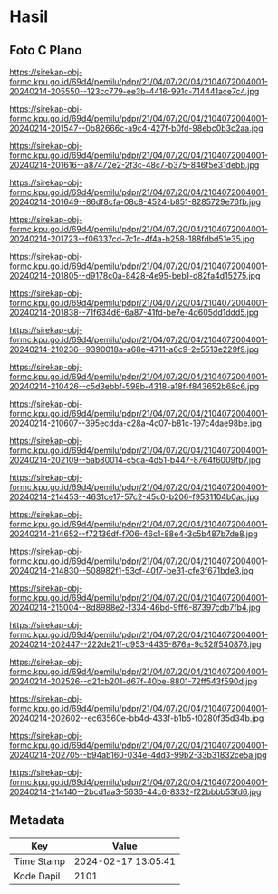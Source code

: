 # Hasil

## Foto C Plano

https://sirekap-obj-formc.kpu.go.id/69d4/pemilu/pdpr/21/04/07/20/04/2104072004001-20240214-205550--123cc779-ee3b-4416-991c-714441ace7c4.jpg

https://sirekap-obj-formc.kpu.go.id/69d4/pemilu/pdpr/21/04/07/20/04/2104072004001-20240214-201547--0b82666c-a9c4-427f-b0fd-98ebc0b3c2aa.jpg

https://sirekap-obj-formc.kpu.go.id/69d4/pemilu/pdpr/21/04/07/20/04/2104072004001-20240214-201616--a87472e2-2f3c-48c7-b375-846f5e31debb.jpg

https://sirekap-obj-formc.kpu.go.id/69d4/pemilu/pdpr/21/04/07/20/04/2104072004001-20240214-201649--86df8cfa-08c8-4524-b851-8285729e76fb.jpg

https://sirekap-obj-formc.kpu.go.id/69d4/pemilu/pdpr/21/04/07/20/04/2104072004001-20240214-201723--f06337cd-7c1c-4f4a-b258-188fdbd51e35.jpg

https://sirekap-obj-formc.kpu.go.id/69d4/pemilu/pdpr/21/04/07/20/04/2104072004001-20240214-201805--d9178c0a-8428-4e95-beb1-d82fa4d15275.jpg

https://sirekap-obj-formc.kpu.go.id/69d4/pemilu/pdpr/21/04/07/20/04/2104072004001-20240214-201838--71f634d6-6a87-41fd-be7e-4d605dd1ddd5.jpg

https://sirekap-obj-formc.kpu.go.id/69d4/pemilu/pdpr/21/04/07/20/04/2104072004001-20240214-210236--9390018a-a68e-4711-a6c9-2e5513e229f9.jpg

https://sirekap-obj-formc.kpu.go.id/69d4/pemilu/pdpr/21/04/07/20/04/2104072004001-20240214-210426--c5d3ebbf-598b-4318-a18f-f843652b68c6.jpg

https://sirekap-obj-formc.kpu.go.id/69d4/pemilu/pdpr/21/04/07/20/04/2104072004001-20240214-210607--395ecdda-c28a-4c07-b81c-197c4dae98be.jpg

https://sirekap-obj-formc.kpu.go.id/69d4/pemilu/pdpr/21/04/07/20/04/2104072004001-20240214-202109--5ab80014-c5ca-4d51-b447-8764f6009fb7.jpg

https://sirekap-obj-formc.kpu.go.id/69d4/pemilu/pdpr/21/04/07/20/04/2104072004001-20240214-214453--4631ce17-57c2-45c0-b206-f9531104b0ac.jpg

https://sirekap-obj-formc.kpu.go.id/69d4/pemilu/pdpr/21/04/07/20/04/2104072004001-20240214-214652--f72136df-f706-46c1-88e4-3c5b487b7de8.jpg

https://sirekap-obj-formc.kpu.go.id/69d4/pemilu/pdpr/21/04/07/20/04/2104072004001-20240214-214830--508982f1-53cf-40f7-be31-cfe3f671bde3.jpg

https://sirekap-obj-formc.kpu.go.id/69d4/pemilu/pdpr/21/04/07/20/04/2104072004001-20240214-215004--8d8988e2-f334-46bd-9ff6-87397cdb7fb4.jpg

https://sirekap-obj-formc.kpu.go.id/69d4/pemilu/pdpr/21/04/07/20/04/2104072004001-20240214-202447--222de21f-d953-4435-876a-9c52ff540876.jpg

https://sirekap-obj-formc.kpu.go.id/69d4/pemilu/pdpr/21/04/07/20/04/2104072004001-20240214-202526--d21cb201-d67f-40be-8801-72ff543f590d.jpg

https://sirekap-obj-formc.kpu.go.id/69d4/pemilu/pdpr/21/04/07/20/04/2104072004001-20240214-202602--ec63560e-bb4d-433f-b1b5-f0280f35d34b.jpg

https://sirekap-obj-formc.kpu.go.id/69d4/pemilu/pdpr/21/04/07/20/04/2104072004001-20240214-202705--b94ab160-034e-4dd3-99b2-33b31832ce5a.jpg

https://sirekap-obj-formc.kpu.go.id/69d4/pemilu/pdpr/21/04/07/20/04/2104072004001-20240214-214140--2bcd1aa3-5636-44c6-8332-f22bbbb53fd6.jpg


## Metadata

| Key        | Value               |
| ---------- | ------------------- |
| Time Stamp | 2024-02-17 13:05:41 |
| Kode Dapil | 2101                |



